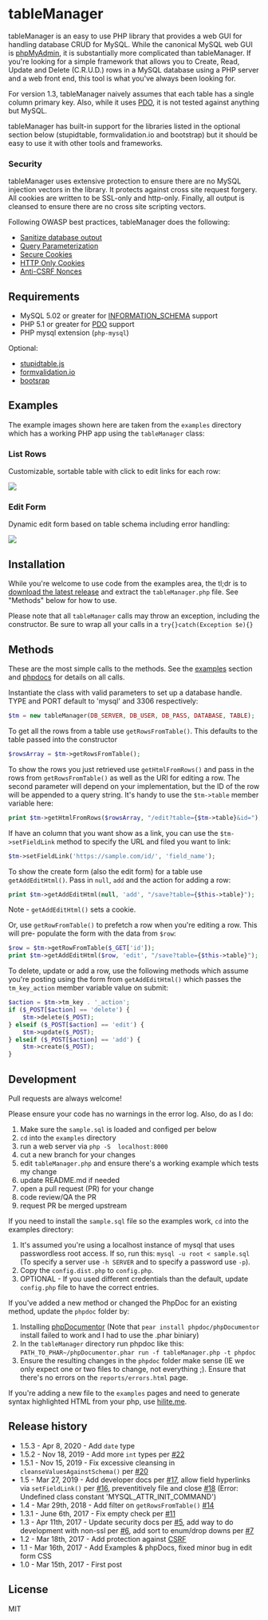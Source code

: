 # tableManager

tableManager is an easy to use PHP library that provides a web GUI for handling database CRUD for MySQL. 
While the canonical MySQL web GUI is [phpMyAdmin](https://www.phpmyadmin.net/), it is substantially 
more complicated than tableManager. If you're looking for a simple framework that allows you to Create, 
Read, Update and Delete (C.R.U.D.) rows in a MySQL database using a PHP server and a web front end, this 
tool is what you've always been looking for.

For version 1.3, tableManager naively assumes that each table has a single column primary key. Also, 
while it uses [PDO](http://php.net/manual/en/pdo.installation.php), it is not tested against anything but MySQL. 

tableManager has built-in support for the libraries listed in the optional section below (stupidtable, formvalidation.io and bootstrap) but it should be easy to use it with other tools and frameworks.

### Security

tableManager uses extensive protection to ensure there are no MySQL injection vectors in the library. It protects against cross site request forgery. All cookies are written to be SSL-only and http-only. Finally, all output is cleansed to ensure there are no cross site scripting vectors.

Following OWASP best practices, tableManager does the following:

* [Sanitize database output](https://www.owasp.org/index.php/XSS_(Cross_Site_Scripting)_Prevention_Cheat_Sheet#RULE_.236_-_Sanitize_HTML_Markup_with_a_Library_Designed_for_the_Job)
* [Query Parameterization](https://www.owasp.org/index.php/Query_Parameterization_Cheat_Sheet)
* [Secure Cookies](https://www.owasp.org/index.php/SecureFlag)
* [HTTP Only Cookies](https://www.owasp.org/index.php/HttpOnly)
* [Anti-CSRF Nonces](https://www.owasp.org/index.php/Cross-Site_Request_Forgery_(CSRF)_Prevention_Cheat_Sheet)

## Requirements

*  MySQL 5.02 or greater for [INFORMATION_SCHEMA](https://dev.mysql.com/doc/refman/5.7/en/information-schema.html) support
*  PHP 5.1 or greater for [PDO](http://php.net/manual/en/pdo.installation.php) support
*  PHP mysql extension (``php-mysql``)

Optional:
* [stupidtable.js](https://joequery.github.io/Stupid-Table-Plugin/) 
* [formvalidation.io](http://formvalidation.io)
* [bootsrap](http://getbootstrap.com/)

## Examples

The example images shown here are taken from the ``examples`` directory which has a working PHP app using the ``tableManager`` class:

### List Rows

Customizable, sortable table with click to edit links for each row:

![](./examples/rows.png)

### Edit Form

Dynamic edit form based on table schema including error handling:

![](./examples/edit.png)

## Installation 

While you're welcome to use code from the examples area, the tl;dr 
is to [download the latest release](https://github.com/Packet-Clearing-House/tableManager/releases/latest) and 
extract the ``tableManager.php`` file. See "Methods" below for how to use.

Please note that all ``tableManager`` calls may throw an exception, including the constructor. Be sure to 
wrap all your calls in a ``try{}catch(Exception $e){}``

## Methods

These are the most simple calls to the methods. See the [examples](https://github.com/Packet-Clearing-House/tableManager/tree/add-examples/examples) section and [phpdocs](https://github.com/Packet-Clearing-House/tableManager/tree/add-examples/phpdoc) for details on all calls.

Instantiate the class with valid parameters to set up a database handle. TYPE and PORT default 
to 'mysql' and 3306 respectively: 

```php
$tm = new tableManager(DB_SERVER, DB_USER, DB_PASS, DATABASE, TABLE);
```

To get all the rows from a table use ``getRowsFromTable()``. This defaults to the table 
passed into the constructor

```php
$rowsArray = $tm->getRowsFromTable();
```
To show the rows you just retrieved use ``getHtmlFromRows()`` and pass in the rows 
from ``getRowsFromTable()`` as well as the URI for editing a row. The second parameter will 
depend on your implementation, but the ID of the row will be appended to a query string. 
It's handy to use the ``$tm->table`` member variable here:

```php
print $tm->getHtmlFromRows($rowsArray, "/edit?table={$tm->table}&id=");
```

If have an column that you want show as a link, you can use the ``$tm->setFieldLink`` method to specify the URL and filed you want to link:

```php
$tm->setFieldLink('https://sample.com/id/', 'field_name');
```

To show the create form  (also the edit form) for a table use ``getAddEditHtml()``. Pass 
in ``null``, ``add`` and the action for adding a row:

```php
print $tm->getAddEditHtml(null, 'add', "/save?table={$this->table}");
```

Note - ``getAddEditHtml()`` sets a cookie.

Or, use ``getRowFromTable()`` to prefetch a row when you're editing a row. This will pre-
populate the form with the data from ``$row``:

```php
$row = $tm->getRowFromTable($_GET['id']);
print $tm->getAddEditHtml($row, 'edit', "/save?table={$this->table}");
```

To delete, update or add a row, use the following methods which assume you're posting using 
the form from ``getAddEditHtml()`` which passes the ``tm_key_action`` member variable value on submit:

```php
$action = $tm->tm_key . '_action';
if ($_POST[$action] == 'delete') {
    $tm->delete($_POST);
} elseif ($_POST[$action] == 'edit') {
    $tm->update($_POST);
} elseif ($_POST[$action] == 'add') {
    $tm->create($_POST);
}
```

## Development

Pull requests are always welcome!  

Please ensure your code has no warnings in the error log. Also, do as I do: 

1. Make sure the ``sample.sql`` is loaded and configed per below 
1. ``cd`` into the ``examples`` directory
1. run a web server via ``php -S  localhost:8000``
1. cut a new branch for your changes
1. edit ``tableManager.php`` and ensure there's a working example which tests my change
1. update README.md if needed
1. open a pull request (PR) for your change
1. code review/QA the PR
1. request PR be merged upstream

If you need to install the ``sample.sql`` file so the examples work, ``cd`` into the examples directory:

1. It's assumed you're using a localhost instance of mysql that uses passwordless root access.  If so, run this:  ``mysql -u root < sample.sql`` (To specify a server use  ``-h SERVER`` and to specify a password use ``-p``).
1. Copy the ``config.dist.php`` to ``config.php``. 
1. OPTIONAL - If you used different credentials than the default, update ``config.php`` file to have the correct entries.

If you've added a new method or changed the PhpDoc for an existing method, update the ``phpdoc`` folder by:

1. Installing [phpDocumentor](https://www.phpdoc.org/) (Note that ``pear install phpdoc/phpDocumentor`` install failed to work and I had to use the .phar biniary)
1. In the ``tableManager`` directory run phpdoc like this: ``PATH_TO_PHAR~/phpDocumentor.phar run -f tableManager.php -t phpdoc``
1. Ensure the resulting changes in the ``phpdoc`` folder make sense (IE we only expect one or two files to change, not everything ;). Ensure that there's no errors on the ``reports/errors.html`` page.

If you're adding a new file to the ``examples`` pages and need to generate syntax highlighted HTML from your php, use [hilite.me](http://hilite.me/).

## Release history

* 1.5.3 - Apr 8, 2020 - Add `date` type 
* 1.5.2 - Nov 18, 2019 - Add more `int` types per [#22](https://github.com/Packet-Clearing-House/tableManager/issues/22)
* 1.5.1 - Nov 15, 2019 - Fix excessive cleansing in `cleanseValuesAgainstSchema()` per [#20](https://github.com/Packet-Clearing-House/tableManager/issues/20)
* 1.5 - Mar 27, 2019 - Add developer docs per [#17](https://github.com/Packet-Clearing-House/tableManager/issues/17), allow field hyperlinks via ``setFieldLink()`` per [#16](https://github.com/Packet-Clearing-House/tableManager/issues/16), preventitively file and close [#18](https://github.com/Packet-Clearing-House/tableManager/issues/18) (Error: Undefined class constant 'MYSQL_ATTR_INIT_COMMAND')
* 1.4 - Mar 29th, 2018 - Add filter on ``getRowsFromTable()`` [#14](https://github.com/Packet-Clearing-House/tableManager/issues/14)
* 1.3.1 - June 6th, 2017 - Fix empty check per [#11](https://github.com/Packet-Clearing-House/tableManager/issues/11)
* 1.3 - Apr 11th, 2017 - Update security docs per [#5](https://github.com/Packet-Clearing-House/tableManager/issues/5), add way to do development with non-ssl per [#6](https://github.com/Packet-Clearing-House/tableManager/issues/6), add sort to enum/drop downs per [#7](https://github.com/Packet-Clearing-House/tableManager/issues/7)
* 1.2 - Mar 18th, 2017 - Add protection against [CSRF](https://www.owasp.org/index.php/Cross-Site_Request_Forgery_(CSRF))
* 1.1 - Mar 16th, 2017 - Add Examples & phpDocs, fixed minor bug in edit form CSS
* 1.0 - Mar 15th, 2017 - First post

## License 

MIT
